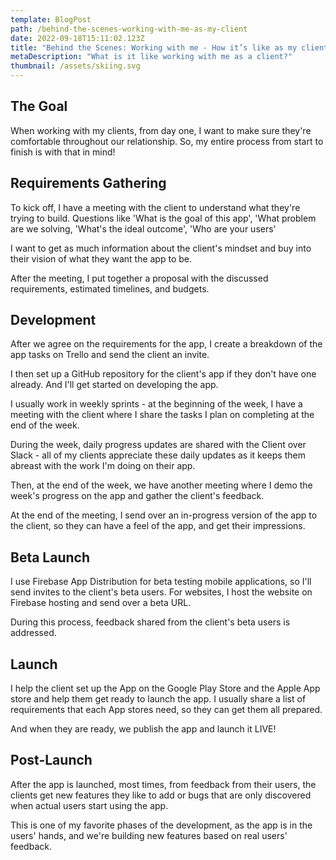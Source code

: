 ```yaml
---
template: BlogPost
path: /behind-the-scenes-working-with-me-as-my-client
date: 2022-09-18T15:11:02.123Z
title: "Behind the Scenes: Working with me - How it’s like as my client"
metaDescription: "What is it like working with me as a client?"
thumbnail: /assets/skiing.svg
---
```


## The Goal

When working with my clients, from day one, I want to make sure they're comfortable throughout our relationship. So, my entire process from start to finish is with that in mind!

## Requirements Gathering

To kick off, I have a meeting with the client to understand what they're trying to build. Questions like 'What is the goal of this app', 'What problem are we solving, 'What's the ideal outcome', 'Who are your users'

I want to get as much information about the client's mindset and buy into their vision of what they want the app to be.

After the meeting, I put together a proposal with the discussed requirements, estimated timelines, and budgets.

## Development

After we agree on the requirements for the app, I create a breakdown of the app tasks on Trello and send the client an invite.

I then set up a GitHub repository for the client's app if they don't have one already. And I'll get started on developing the app.

I usually work in weekly sprints - at the beginning of the week, I have a meeting with the client where I share the tasks I plan on completing at the end of the week.

During the week, daily progress updates are shared with the Client over Slack - all of my clients appreciate these daily updates as it keeps them abreast with the work I'm doing on their app.

Then, at the end of the week, we have another meeting where I demo the week's progress on the app and gather the client's feedback.

At the end of the meeting, I send over an in-progress version of the app to the client, so they can have a feel of the app, and get their impressions.

## Beta Launch

I use Firebase App Distribution for beta testing mobile applications, so I'll send invites to the client's beta users. For websites, I host the website on Firebase hosting and send over a beta URL.

During this process, feedback shared from the client's beta users is addressed.

## Launch

I help the client set up the App on the Google Play Store and the Apple App store and help them get ready to launch the app. I usually share a list of requirements that each App stores need, so they can get them all prepared.

And when they are ready, we publish the app and launch it LIVE!

## Post-Launch

After the app is launched, most times, from feedback from their users, the clients get new features they like to add or bugs that are only discovered when actual users start using the app.

This is one of my favorite phases of the development, as the app is in the users' hands, and we're building new features based on real users' feedback.
